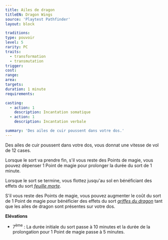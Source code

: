 ```yaml
---
title: Ailes de dragon
titleEN: Dragon Wings
source: 'Playtest Pathfinder'
layout: block

traditions:
type: pouvoir
level: 5
rarity: PC
traits:
  - transformation
  - transmutation
trigger: 
cost: 
range: 
area: 
targets: 
duration: 1 minute
requirements: 

casting:
  - action: 1
    description: Incantation somatique
  - action: 1
    description: Incantation verbale

summary: 'Des ailes de cuir poussent dans votre dos.'
---
```

Des ailes de cuir poussent dans votre dos, vous donnat une vitesse de vol de 12 cases. 

Lorsque le sort va prendre fin, s'il vous reste des Points de magie, vous pouvez dépenser 1 Point de magie pour prolonger la durée du sort de 1 minute.

Lorsque le sort se termine, vous flottez jusqu'au sol en bénéficiant des effets du sort [*feuille morte*](/sorts/feuille-morte.html).

S'il vous reste des Points de magie, vous pouvez augmenter le coût du sort de 1 Point de magie pour bénéficier des effets du sort [*griffes du dragon*](/sorts/griffes-du-dragon.html) tant que les ailes de dragon sont présentes sur votre dos.

**Elévations**
* 7<sup>ème</sup> : La durée initiale du sort passe à 10 minutes et la durée de la prolongation pour 1 Point de magie passe à 5 minutes.
